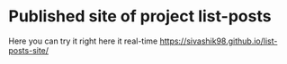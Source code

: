 # Published site of project list-posts

Here you can try it right here it real-time https://sivashik98.github.io/list-posts-site/
